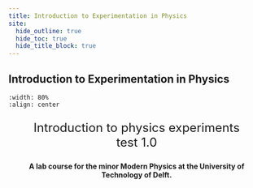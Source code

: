 ```yaml
---
title: Introduction to Experimentation in Physics
site:
  hide_outline: true
  hide_toc: true
  hide_title_block: true
---
```



## Introduction to Experimentation in Physics


```{figure} cover.jpg
:width: 80%
:align: center

```

<div style="text-align: center; font-size: 24px">

Introduction to physics experiments  
test 1.0


</div>


<div style="text-align: center;">

**A lab course for the minor Modern Physics at the University of Technology of Delft.**

</div>

